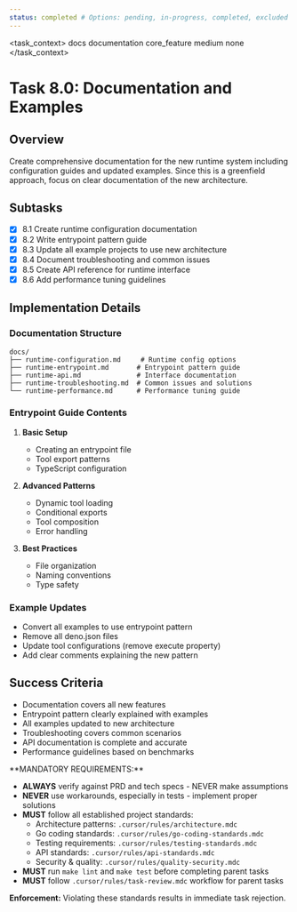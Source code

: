 ```yaml
---
status: completed # Options: pending, in-progress, completed, excluded
---
```


<task_context>
<domain>docs</domain>
<type>documentation</type>
<scope>core_feature</scope>
<complexity>medium</complexity>
<dependencies>none</dependencies>
</task_context>

# Task 8.0: Documentation and Examples

## Overview

Create comprehensive documentation for the new runtime system including configuration guides and updated examples. Since this is a greenfield approach, focus on clear documentation of the new architecture.

## Subtasks

- [x] 8.1 Create runtime configuration documentation
- [x] 8.2 Write entrypoint pattern guide
- [x] 8.3 Update all example projects to use new architecture
- [x] 8.4 Document troubleshooting and common issues
- [x] 8.5 Create API reference for runtime interface
- [x] 8.6 Add performance tuning guidelines

## Implementation Details

### Documentation Structure

```
docs/
├── runtime-configuration.md     # Runtime config options
├── runtime-entrypoint.md       # Entrypoint pattern guide
├── runtime-api.md              # Interface documentation
├── runtime-troubleshooting.md  # Common issues and solutions
└── runtime-performance.md      # Performance tuning guide
```

### Entrypoint Guide Contents

1. **Basic Setup**
    - Creating an entrypoint file
    - Tool export patterns
    - TypeScript configuration

2. **Advanced Patterns**
    - Dynamic tool loading
    - Conditional exports
    - Tool composition
    - Error handling

3. **Best Practices**
    - File organization
    - Naming conventions
    - Type safety

### Example Updates

- Convert all examples to use entrypoint pattern
- Remove all deno.json files
- Update tool configurations (remove execute property)
- Add clear comments explaining the new pattern

## Success Criteria

- Documentation covers all new features
- Entrypoint pattern clearly explained with examples
- All examples updated to new architecture
- Troubleshooting covers common scenarios
- API documentation is complete and accurate
- Performance guidelines based on benchmarks

<critical>
**MANDATORY REQUIREMENTS:**

- **ALWAYS** verify against PRD and tech specs - NEVER make assumptions
- **NEVER** use workarounds, especially in tests - implement proper solutions
- **MUST** follow all established project standards:
    - Architecture patterns: `.cursor/rules/architecture.mdc`
    - Go coding standards: `.cursor/rules/go-coding-standards.mdc`
    - Testing requirements: `.cursor/rules/testing-standards.mdc`
    - API standards: `.cursor/rules/api-standards.mdc`
    - Security & quality: `.cursor/rules/quality-security.mdc`
- **MUST** run `make lint` and `make test` before completing parent tasks
- **MUST** follow `.cursor/rules/task-review.mdc` workflow for parent tasks

**Enforcement:** Violating these standards results in immediate task rejection.
</critical>
